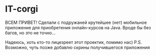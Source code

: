 # IT-corgi
ВСЕМ ПРИВЕТ!
Сделали с подружаней крутейшее (нет) мобильное приложение для приобретения онлайн-курсов на Java.
Вроде бы без багов, но это не точно...

Надеюсь, хоть кто-то лицезреет этот проектик, помимо нас)
P.S. Возможно, чуть позже добавлю скрины получившегося приложения
